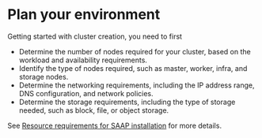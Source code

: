 # Plan your environment

Getting started with cluster creation, you need to first

- Determine the number of nodes required for your cluster, based on the workload and availability requirements.
- Identify the type of nodes required, such as master, worker, infra, and storage nodes.
- Determine the networking requirements, including the IP address range, DNS configuration, and network policies.
- Determine the storage requirements, including the type of storage needed, such as block, file, or object storage.

See [Resource requirements for SAAP installation](./requirements.md) for more details.

